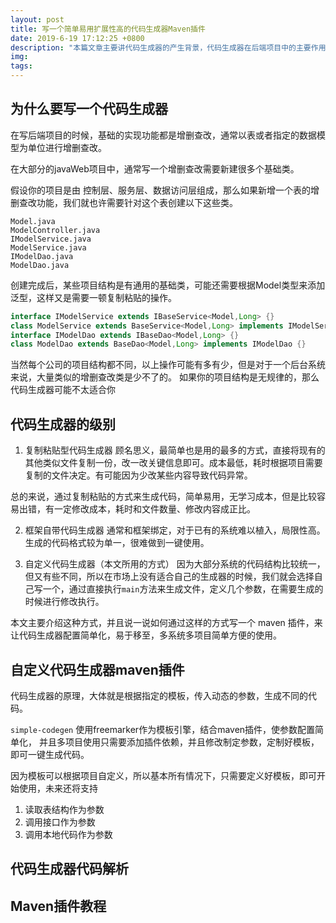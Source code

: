 ```yaml
---
layout: post
title: 写一个简单易用扩展性高的代码生成器Maven插件
date: 2019-6-19 17:12:25 +0800
description: "本篇文章主要讲代码生成器的产生背景，代码生成器在后端项目中的主要作用，如何写一个好用的代码生成器"
img:
tags:
---
```


## 为什么要写一个代码生成器
在写后端项目的时候，基础的实现功能都是增删查改，通常以表或者指定的数据模型为单位进行增删查改。  

在大部分的javaWeb项目中，通常写一个增删查改需要新建很多个基础类。

假设你的项目是由 控制层、服务层、数据访问层组成，那么如果新增一个表的增删查改功能，我们就也许需要针对这个表创建以下这些类。
```
Model.java
ModelController.java
IModelService.java
ModelService.java
IModelDao.java
ModelDao.java
```

创建完成后，某些项目结构是有通用的基础类，可能还需要根据Model类型来添加泛型，这样又是需要一顿复制粘贴的操作。
```java 
interface IModelService extends IBaseService<Model,Long> {}
class ModelService extends BaseService<Model,Long> implements IModelService {}
interface IModelDao extends IBaseDao<Model,Long> {}
class ModelDao extends BaseDao<Model,Long> implements IModelDao {}
```

当然每个公司的项目结构都不同，以上操作可能有多有少，但是对于一个后台系统来说，大量类似的增删查改类是少不了的。
如果你的项目结构是无规律的，那么代码生成器可能不太适合你

## 代码生成器的级别
1. 复制粘贴型代码生成器
顾名思义，最简单也是用的最多的方式，直接将现有的其他类似文件复制一份，改一改关键信息即可。成本最低，耗时根据项目需要复制的文件决定。有可能因为少改某些内容导致代码异常。

总的来说，通过复制粘贴的方式来生成代码，简单易用，无学习成本，但是比较容易出错，有一定修改成本，耗时和文件数量、修改内容成正比。

2. 框架自带代码生成器
通常和框架绑定，对于已有的系统难以植入，局限性高。生成的代码格式较为单一，很难做到一键使用。

3. 自定义代码生成器（本文所用的方式）
因为大部分系统的代码结构比较统一，但又有些不同，所以在市场上没有适合自己的生成器的时候，我们就会选择自己写一个，通过直接执行`main`方法来生成文件，定义几个参数，在需要生成的时候进行修改执行。

本文主要介绍这种方式，并且说一说如何通过这样的方式写一个 maven 插件，来让代码生成器配置简单化，易于移至，多系统多项目简单方便的使用。

## 自定义代码生成器maven插件 
代码生成器的原理，大体就是根据指定的模板，传入动态的参数，生成不同的代码。 

`simple-codegen` 使用freemarker作为模板引擎，结合maven插件，使参数配置简单化， 并且多项目使用只需要添加插件依赖，并且修改制定参数，定制好模板，即可一键生成代码。

因为模板可以根据项目自定义，所以基本所有情况下，只需要定义好模板，即可开始使用，未来还将支持
1. 读取表结构作为参数
2. 调用接口作为参数
3. 调用本地代码作为参数

## 代码生成器代码解析

## Maven插件教程
